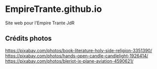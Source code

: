 # EmpireTrante.github.io

Site web pour l'Empire Trante JdR



## Crédits photos

https://pixabay.com/photos/book-literature-holy-side-religion-3351390/
https://pixabay.com/photos/hands-open-candle-candlelight-1926414/
https://pixabay.com/photos/bleriot-ix-plane-aviation-4590621/
